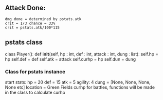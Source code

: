 ## Attack Done:
	dmg done = determined by pstats.atk
	crit = 1/3 chance = 33%
	crit = pstats.atk/100*115
	

  
  
## pstats class 
class Player():
	def __init__(self, hp : int, def : int, attack : int, dung : list):
		self.hp = hp
		self.def = def
		self.atk = attack
		self.curhp = hp
		self.dun = dung

### Class for pstats instance
start stats:
hp = 20
def = 15
atk = 5
agility: 4
dung = [None, None, None, None etc]
location = Green Fields
curhp for battles, functions will be made in the class to calculate curhp 
